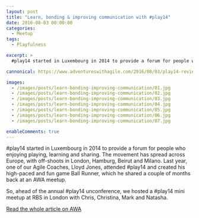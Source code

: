 ```yaml
---
layout: post
title: "Learn, bonding & improving communication with #play14"
date: 2016-08-03 00:00:00
categories:
  - Meetup
tags:
  - Playfulness

excerpt: >
  #play14 started in Luxembourg in 2014 to provide a forum for people who enjoying playing, learning and sharing. The movement has spread across Europe, with off-shoots in London, Hamburg, Beirut and Milano. Last year, one of our Agile Coaches, Lloyd Jones, attended #play14 and created his high-paced and fun game Ball Runner, which he shared a couple of months back at an AWA meetup.

cannonical: https://www.adventureswithagile.com/2016/08/03/play14-review/

images:
  - /images/posts/learn-bonding-improving-communication/01.jpg
  - /images/posts/learn-bonding-improving-communication/02.jpg
  - /images/posts/learn-bonding-improving-communication/03.jpg
  - /images/posts/learn-bonding-improving-communication/04.jpg
  - /images/posts/learn-bonding-improving-communication/05.jpg
  - /images/posts/learn-bonding-improving-communication/06.jpg
  - /images/posts/learn-bonding-improving-communication/07.jpg

enableComments: true
---
```


#play14 started in Luxembourg in 2014 to provide a forum for people who enjoying playing, learning and sharing. The movement has spread across Europe, with off-shoots in London, Hamburg, Beirut and Milano. Last year, one of our Agile Coaches, Lloyd Jones, attended #play14 and created his high-paced and fun game Ball Runner, which he shared a couple of months back at an AWA meetup.

So, ahead of the annual #play14 unconference, we hosted a #play14 mini meetup at RBS in London with Chris, Christina, Mark and Natasha.

[Read the whole article on AWA](https://www.adventureswithagile.com/2016/08/03/play14-review/)
